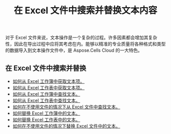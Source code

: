 ﻿---
title: 在 Excel 文件中搜索并替换文本内容
second_title: Aspose.Cells Cloud Documen
linktitle: 搜索和替换
type: docs
url: /zh/search-and-replace/
aliases: [/working-with-text/，/text/]
keywords: Get, find, and replace text from Microsoft Excel (XLS, XLSX, XLSM, XLSB) and Open Document Spreadsheet (ODS) files
description: Aspose.Cells Cloud REST API 支持从 Excel 文件中获取、查找和替换文本。SDK 支持多种开发语言，包括 Android、C#、Go、Java、NodeJS、Perl、PHP、Python、Ruby 和 Swift。
weight: 20
kwords: Excel, Office 云, REST API, 电子表格, PDF, CSV, Json, Markdown, 文本
---
对于 Excel 文件来说，文本操作是一个复杂的过程。许多因素都会增加其复杂性，因此在导出过程中应将其考虑在内。能够以精准的专业质量将各种格式和类型的数据导入到文本操作文件中，是 Aspose.Cells Cloud 的一大特色。

## 在 Excel 文件中搜索并替换

- [如何从 Excel 工作簿中获取文本项。](/cells/zh/workbook/get-text-items/)
- [如何从 Excel 工作表中获取文本项。](/cells/zh/worksheets/get-text-items/)
- [如何从 Excel 工作簿中查找文本。](/cells/zh/workbook/find-text/)
- [如何从 Excel 工作表中查找文本。](/cells/zh/worksheets/find-text/)
- [如何在不使用文件的情况下从 Excel 文件中查找文本。](/cells/zh/search/)
- [如何替换 Excel 工作簿中的文本。](/cells/zh/workbook/replace-text/)
- [如何替换 Excel 工作表中的文本。](/cells/zh/worksheets/replace-text/)
- [如何在不使用文件的情况下替换 Excel 文件中的文本。](/cells/zh/replace/)
